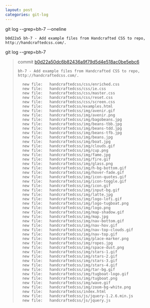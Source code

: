 ```yaml
---
layout: post
categories: git-log 
---
```



git log --grep=bh-7 --oneline

    b0d22a5 bh-7 - Add example files from Handcrafted CSS to repo, http://handcraftedcss.com/.
    


git log --grep=bh-7

> commit [b0d22a50dc6b82436a9f79d5d4e518ac0be5ebc6](https://github.com/bryanhirsch/bryanhirsch.github.com/commit/b0d22a50dc6b82436a9f79d5d4e518ac0be5ebc6)
>
> 
>     bh-7 - Add example files from Handcrafted CSS to repo, http://handcraftedcss.com/.
>     
>      	new file:   handcraftedcss/css/enriched.css
>      	new file:   handcraftedcss/css/ie.css
>      	new file:   handcraftedcss/css/master.css
>      	new file:   handcraftedcss/css/reset.css
>      	new file:   handcraftedcss/css/screen.css
>      	new file:   handcraftedcss/examples.html
>      	new file:   handcraftedcss/img/avenir.gif
>      	new file:   handcraftedcss/img/avenir.png
>      	new file:   handcraftedcss/img/bagobeans.jpg
>      	new file:   handcraftedcss/img/beans-tbb.jpg
>      	new file:   handcraftedcss/img/beans-tdd.jpg
>      	new file:   handcraftedcss/img/beans-tfb.jpg
>      	new file:   handcraftedcss/img/beans.jpg
>      	new file:   handcraftedcss/img/boat.jpg
>      	new file:   handcraftedcss/img/clouds.gif
>      	new file:   handcraftedcss/img/cup.png
>      	new file:   handcraftedcss/img/fame.jpg
>      	new file:   handcraftedcss/img/fire.gif
>      	new file:   handcraftedcss/img/glass.png
>      	new file:   handcraftedcss/img/h-bg-bottom.gif
>      	new file:   handcraftedcss/img/hover-fade.gif
>      	new file:   handcraftedcss/img/icon-quotes.gif
>      	new file:   handcraftedcss/img/icon-toggle.gif
>      	new file:   handcraftedcss/img/icon.gif
>      	new file:   handcraftedcss/img/input-bg.gif
>      	new file:   handcraftedcss/img/latte.jpg
>      	new file:   handcraftedcss/img/logo-lofi.gif
>      	new file:   handcraftedcss/img/logo-tugboat.png
>      	new file:   handcraftedcss/img/logo.png
>      	new file:   handcraftedcss/img/map-shadow.gif
>      	new file:   handcraftedcss/img/map.jpg
>      	new file:   handcraftedcss/img/nav-bottom.gif
>      	new file:   handcraftedcss/img/nav-hov.gif
>      	new file:   handcraftedcss/img/nav-top-clouds.gif
>      	new file:   handcraftedcss/img/nav-top.gif
>      	new file:   handcraftedcss/img/place-marker.png
>      	new file:   handcraftedcss/img/ropes.jpg
>      	new file:   handcraftedcss/img/space-dust.png
>      	new file:   handcraftedcss/img/stars-1.gif
>      	new file:   handcraftedcss/img/stars-2.gif
>      	new file:   handcraftedcss/img/stars-3.gif
>      	new file:   handcraftedcss/img/stars-4.gif
>      	new file:   handcraftedcss/img/tar-bg.gif
>      	new file:   handcraftedcss/img/tugboat-logo.gif
>      	new file:   handcraftedcss/img/tugboat.png
>      	new file:   handcraftedcss/img/wave.gif
>      	new file:   handcraftedcss/img/zoom-bg-white.png
>      	new file:   handcraftedcss/index.html
>      	new file:   handcraftedcss/js/jquery-1.2.6.min.js
>      	new file:   handcraftedcss/js/jquery.js
> 
